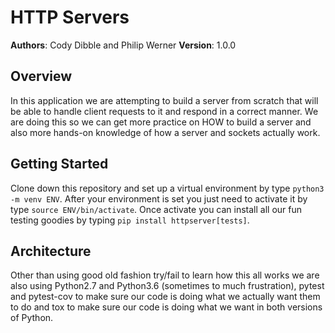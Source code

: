 # HTTP Servers

**Authors**: Cody Dibble and Philip Werner 
**Version**: 1.0.0

## Overview

In this application we are attempting to build a server from scratch that will be able to handle client requests to it and respond in a correct manner. We are doing this so we can get more practice on HOW to build a server and also more hands-on knowledge of how a server and sockets actually work.

## Getting Started

Clone down this repository and set up a virtual environment by type ```python3 -m venv ENV```. After your environment is set you just need to activate it by type ```source ENV/bin/activate```. Once activate you can install all our fun testing goodies by typing ```pip install httpserver[tests]```.

## Architecture

Other than using good old fashion try/fail to learn how this all works we are also using Python2.7 and Python3.6 (sometimes to much frustration), pytest and pytest-cov to make sure our code is doing what we actually want them to do and tox to make sure our code is doing what we want in both versions of Python.